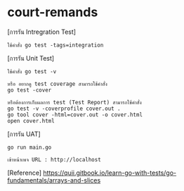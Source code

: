 # court-remands


  [การรัน Intregration Test]

    ใช้คำสั่ง go test -tags=integration 

  [การรัน Unit  Test]
  
    ใช้คำสั่ง go test -v 
    
    หรือ อยากดู test coverage สามารถใช้คำสั่ง  
    go test -cover
    
    หรือต้องการเก็บผลการ test (Test Report) สามารกใช้คำสั่ง
    go test -v -coverprofile cover.out .
    go tool cover -html=cover.out -o cover.html
    open cover.html
    

  [การรัน UAT]
  
    go run main.go
    
    เข้าหน้าเพจ URL : http://localhost
    

  [Reference]
    https://quii.gitbook.io/learn-go-with-tests/go-fundamentals/arrays-and-slices